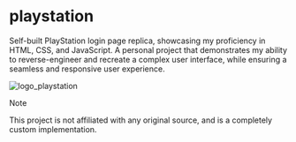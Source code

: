 # playstation
Self-built PlayStation login page replica, showcasing my proficiency in HTML, CSS, and JavaScript. A personal project that demonstrates my ability to reverse-engineer and recreate a complex user interface, while ensuring a seamless and responsive user experience.

![logo_playstation](https://github.com/user-attachments/assets/87ec38a8-10a5-4f5b-bb01-aa34f1891e59)


> [!NOTE]
 This project is not affiliated with any original source, and is a completely custom implementation.

